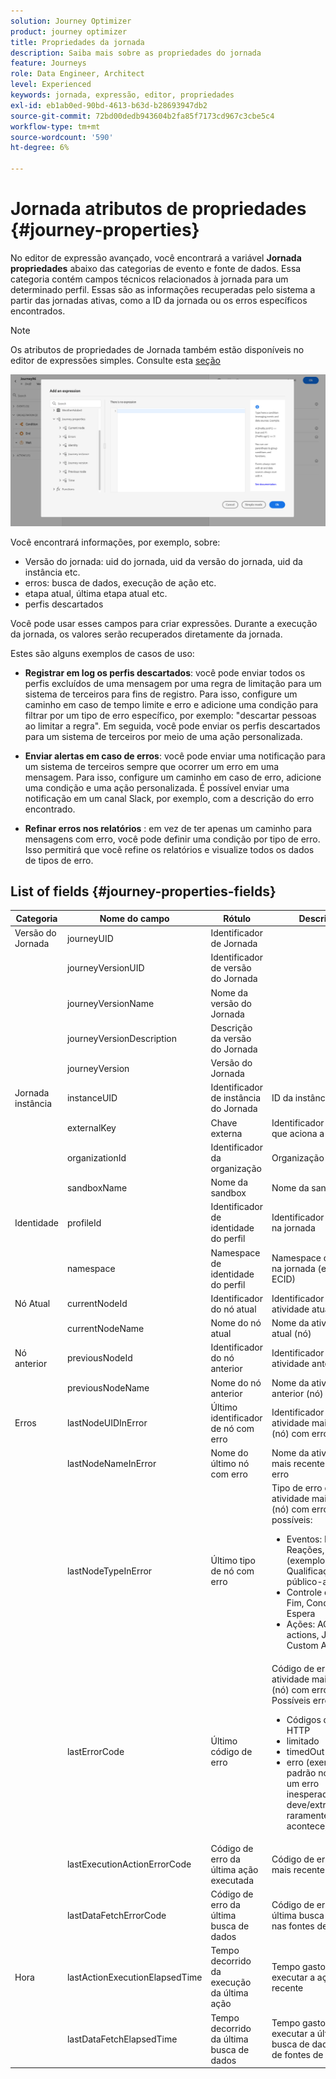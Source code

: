 ```yaml
---
solution: Journey Optimizer
product: journey optimizer
title: Propriedades da jornada
description: Saiba mais sobre as propriedades do jornada
feature: Journeys
role: Data Engineer, Architect
level: Experienced
keywords: jornada, expressão, editor, propriedades
exl-id: eb1ab0ed-90bd-4613-b63d-b28693947db2
source-git-commit: 72bd00dedb943604b2fa85f7173cd967c3cbe5c4
workflow-type: tm+mt
source-wordcount: '590'
ht-degree: 6%

---
```


# Jornada atributos de propriedades {#journey-properties}

No editor de expressão avançado, você encontrará a variável **Jornada propriedades** abaixo das categorias de evento e fonte de dados. Essa categoria contém campos técnicos relacionados à jornada para um determinado perfil. Essas são as informações recuperadas pelo sistema a partir das jornadas ativas, como a ID da jornada ou os erros específicos encontrados.

>[!NOTE]
>
>Os atributos de propriedades de Jornada também estão disponíveis no editor de expressões simples. Consulte esta [seção](../condition-activity.md#about_condition)

![](../assets/journey-properties.png)

Você encontrará informações, por exemplo, sobre:

* Versão do jornada: uid do jornada, uid da versão do jornada, uid da instância etc.
* erros: busca de dados, execução de ação etc.
* etapa atual, última etapa atual etc.
* perfis descartados

Você pode usar esses campos para criar expressões. Durante a execução da jornada, os valores serão recuperados diretamente da jornada.

Estes são alguns exemplos de casos de uso:

* **Registrar em log os perfis descartados**: você pode enviar todos os perfis excluídos de uma mensagem por uma regra de limitação para um sistema de terceiros para fins de registro. Para isso, configure um caminho em caso de tempo limite e erro e adicione uma condição para filtrar por um tipo de erro específico, por exemplo: &quot;descartar pessoas ao limitar a regra&quot;. Em seguida, você pode enviar os perfis descartados para um sistema de terceiros por meio de uma ação personalizada.

* **Enviar alertas em caso de erros**: você pode enviar uma notificação para um sistema de terceiros sempre que ocorrer um erro em uma mensagem. Para isso, configure um caminho em caso de erro, adicione uma condição e uma ação personalizada. É possível enviar uma notificação em um canal Slack, por exemplo, com a descrição do erro encontrado.

* **Refinar erros nos relatórios** : em vez de ter apenas um caminho para mensagens com erro, você pode definir uma condição por tipo de erro. Isso permitirá que você refine os relatórios e visualize todos os dados de tipos de erro.

## List of fields {#journey-properties-fields}

| Categoria | Nome do campo | Rótulo | Descrição |
|---|---|---|------------|
| Versão do Jornada | journeyUID | Identificador de Jornada | |
| | journeyVersionUID | Identificador de versão do Jornada | |
| | journeyVersionName | Nome da versão do Jornada | |
| | journeyVersionDescription | Descrição da versão do Jornada | |
| | journeyVersion | Versão do Jornada | |
| Jornada instância | instanceUID | Identificador de instância do Jornada | ID da instância |
| | externalKey | Chave externa | Identificador individual que aciona a jornada |
| | organizationId | Identificador da organização | Organização da marca |
| | sandboxName | Nome da sandbox | Nome da sandbox |
| Identidade | profileId | Identificador de identidade do perfil | Identificador do perfil na jornada |
| | namespace | Namespace de identidade do perfil | Namespace do perfil na jornada (exemplo: ECID) |
| Nó Atual | currentNodeId | Identificador do nó atual | Identificador da atividade atual (nó) |
| | currentNodeName | Nome do nó atual | Nome da atividade atual (nó) |
| Nó anterior | previousNodeId | Identificador do nó anterior | Identificador da atividade anterior (nó) |
| | previousNodeName | Nome do nó anterior | Nome da atividade anterior (nó) |
| Erros | lastNodeUIDInError | Último identificador de nó com erro | Identificador da atividade mais recente (nó) com erro |
| | lastNodeNameInError | Nome do último nó com erro | Nome da atividade mais recente (nó) com erro |
| | lastNodeTypeInError | Último tipo de nó com erro | Tipo de erro da atividade mais recente (nó) com erro. Tipos possíveis:<ul><li>Eventos: Eventos, Reações, SQ (exemplo: Qualificação de público-alvo)</li><li>Controle de fluxo: Fim, Condição, Espera</li><li>Ações: ACS actions, Jump, Custom Action</li></ul> |
| | lastErrorCode | Último código de erro | Código de erro da atividade mais recente (nó) com erro. Possíveis erros: <ul><li>Códigos de erro HTTP</li><li>limitado</li><li>timedOut</li><li>erro (exemplo: padrão no caso de um erro inesperado. Não deve/extremamente raramente acontece)</li></ul> |
| | lastExecutionActionErrorCode | Código de erro da última ação executada | Código de erro da ação mais recente com erro |
| | lastDataFetchErrorCode | Código de erro da última busca de dados | Código de erro da última busca de dados nas fontes de dados |
| Hora | lastActionExecutionElapsedTime | Tempo decorrido da execução da última ação | Tempo gasto para executar a ação mais recente |
| | lastDataFetchElapsedTime | Tempo decorrido da última busca de dados | Tempo gasto para executar a última busca de dados a partir de fontes de dados |
